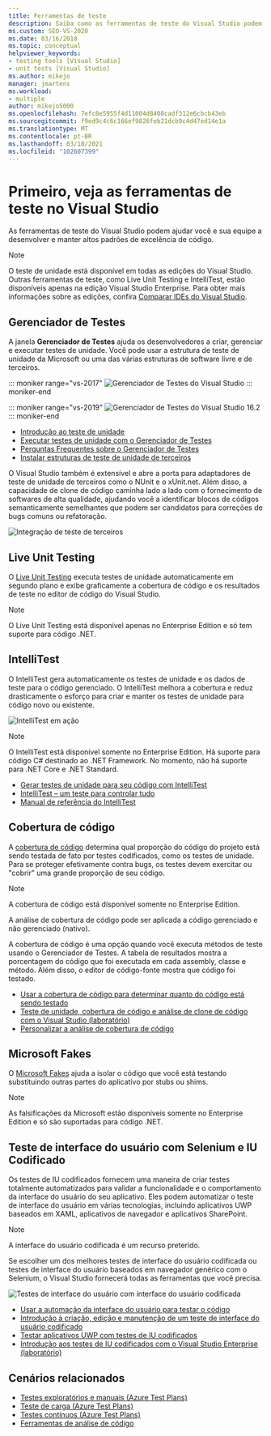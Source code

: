 ```yaml
---
title: Ferramentas de teste
description: Saiba como as ferramentas de teste do Visual Studio podem ajudá-lo e sua equipe a desenvolver e sustentar altos padrões de excelência de código.
ms.custom: SEO-VS-2020
ms.date: 03/16/2018
ms.topic: conceptual
helpviewer_keywords:
- testing tools [Visual Studio]
- unit tests [Visual Studio]
ms.author: mikejo
manager: jmartens
ms.workload:
- multiple
author: mikejo5000
ms.openlocfilehash: 7efc8e5955f4d11004d8408cadf312e6cbcb43eb
ms.sourcegitcommit: f9ed9c4c6c166ef9826feb21dcb9c4d47ed14e1a
ms.translationtype: MT
ms.contentlocale: pt-BR
ms.lasthandoff: 03/10/2021
ms.locfileid: "102607399"
---
```

# <a name="first-look-at-testing-tools-in-visual-studio"></a>Primeiro, veja as ferramentas de teste no Visual Studio

As ferramentas de teste do Visual Studio podem ajudar você e sua equipe a desenvolver e manter altos padrões de excelência de código.

> [!NOTE]
> O teste de unidade está disponível em todas as edições do Visual Studio. Outras ferramentas de teste, como Live Unit Testing e IntelliTest, estão disponíveis apenas na edição Visual Studio Enterprise. Para obter mais informações sobre as edições, confira [Comparar IDEs do Visual Studio](https://visualstudio.microsoft.com/vs/compare/).

## <a name="test-explorer"></a>Gerenciador de Testes

A janela **Gerenciador de Testes** ajuda os desenvolvedores a criar, gerenciar e executar testes de unidade. Você pode usar a estrutura de teste de unidade da Microsoft ou uma das várias estruturas de software livre e de terceiros.

::: moniker range="vs-2017"
![Gerenciador de Testes do Visual Studio](media/devtest-testexplorer.png)
::: moniker-end

::: moniker range="vs-2019"
![Gerenciador de Testes do Visual Studio 16.2](media/vs-2019/test-explorer-16-2.PNG)
::: moniker-end

* [Introdução ao teste de unidade](unit-test-your-code.md)
* [Executar testes de unidade com o Gerenciador de Testes](run-unit-tests-with-test-explorer.md)
* [Perguntas Frequentes sobre o Gerenciador de Testes](test-explorer-faq.md)
* [Instalar estruturas de teste de unidade de terceiros](install-third-party-unit-test-frameworks.md)

O Visual Studio também é extensível e abre a porta para adaptadores de teste de unidade de terceiros como o NUnit e o xUnit.net. Além disso, a capacidade de clone de código caminha lado a lado com o fornecimento de softwares de alta qualidade, ajudando você a identificar blocos de códigos semanticamente semelhantes que podem ser candidatos para correções de bugs comuns ou refatoração.

![Integração de teste de terceiros](media/devtest-thirdparty.png)

## <a name="live-unit-testing"></a>Live Unit Testing

O [Live Unit Testing](../test/live-unit-testing.md) executa testes de unidade automaticamente em segundo plano e exibe graficamente a cobertura de código e os resultados de teste no editor de código do Visual Studio.

> [!NOTE]
> O Live Unit Testing está disponível apenas no Enterprise Edition e só tem suporte para código .NET.

## <a name="intellitest"></a>IntelliTest

O IntelliTest gera automaticamente os testes de unidade e os dados de teste para o código gerenciado. O IntelliTest melhora a cobertura e reduz drasticamente o esforço para criar e manter os testes de unidade para código novo ou existente.

![IntelliTest em ação](media/devtest-intellitest.png)

> [!NOTE]
> O IntelliTest está disponível somente no Enterprise Edition. Há suporte para código C# destinado ao .NET Framework. No momento, não há suporte para .NET Core e .NET Standard.

* [Gerar testes de unidade para seu código com IntelliTest](generate-unit-tests-for-your-code-with-intellitest.md)
* [IntelliTest – um teste para controlar tudo](https://devblogs.microsoft.com/devops/intellitest-one-test-to-rule-them-all/)
* [Manual de referência do IntelliTest](intellitest-manual/index.md)

## <a name="code-coverage"></a>Cobertura de código

A [cobertura de código](../test/using-code-coverage-to-determine-how-much-code-is-being-tested.md) determina qual proporção do código do projeto está sendo testada de fato por testes codificados, como os testes de unidade. Para se proteger efetivamente contra bugs, os testes devem exercitar ou "cobrir" uma grande proporção de seu código.

> [!NOTE]
> A cobertura de código está disponível somente no Enterprise Edition.

A análise de cobertura de código pode ser aplicada a código gerenciado e não gerenciado (nativo).

A cobertura de código é uma opção quando você executa métodos de teste usando o Gerenciador de Testes. A tabela de resultados mostra a porcentagem do código que foi executada em cada assembly, classe e método. Além disso, o editor de código-fonte mostra que código foi testado.

* [Usar a cobertura de código para determinar quanto do código está sendo testado](using-code-coverage-to-determine-how-much-code-is-being-tested.md)
* [Teste de unidade, cobertura de código e análise de clone de código com o Visual Studio (laboratório)](https://azuredevopslabs.com/labs/devopsserver/liveunittesting)
* [Personalizar a análise de cobertura de código](customizing-code-coverage-analysis.md)

## <a name="microsoft-fakes"></a>Microsoft Fakes

O [Microsoft Fakes](../test/isolating-code-under-test-with-microsoft-fakes.md) ajuda a isolar o código que você está testando substituindo outras partes do aplicativo por stubs ou shims.

> [!NOTE]
> As falsificações da Microsoft estão disponíveis somente no Enterprise Edition e só são suportadas para código .NET.

## <a name="user-interface-testing-with-coded-ui-and-selenium"></a>Teste de interface do usuário com Selenium e IU Codificado

Os testes de IU codificados fornecem uma maneira de criar testes totalmente automatizados para validar a funcionalidade e o comportamento da interface do usuário do seu aplicativo. Eles podem automatizar o teste de interface do usuário em várias tecnologias, incluindo aplicativos UWP baseados em XAML, aplicativos de navegador e aplicativos SharePoint.

> [!NOTE]
> A interface do usuário codificada é um recurso preterido.

Se escolher um dos melhores testes de interface do usuário codificada ou testes de interface do usuário baseados em navegador genérico com o Selenium, o Visual Studio fornecerá todas as ferramentas que você precisa.

![Testes de interface do usuário com interface do usuário codificada](media/devtest-codeduitest.png)

* [Usar a automação da interface do usuário para testar o código](use-ui-automation-to-test-your-code.md)
* [Introdução à criação, edição e manutenção de um teste de interface do usuário codificado](walkthrough-creating-editing-and-maintaining-a-coded-ui-test.md)
* [Testar aplicativos UWP com testes de IU codificados](test-uwp-app-with-coded-ui-test.md)
* [Introdução aos testes de IU codificados com o Visual Studio Enterprise (laboratório)](https://azuredevopslabs.com/labs/tfs/codedui)

## <a name="related-scenarios"></a>Cenários relacionados

* [Testes exploratórios e manuais (Azure Test Plans)](/azure/devops/test/index?view=vsts&preserve-view=true)
* [Teste de carga (Azure Test Plans)](/azure/devops/test/load-test/index?view=vsts&preserve-view=true)
* [Testes contínuos (Azure Test Plans)](/azure/devops/pipelines/test/getting-started-with-continuous-testing?view=vsts&preserve-view=true)
* [Ferramentas de análise de código](../code-quality/code-analysis-for-managed-code-overview.md)
